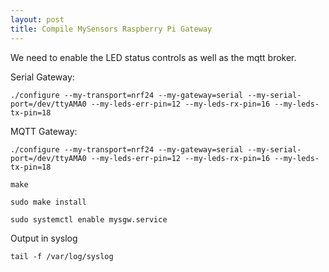 ```yaml
---
layout: post
title: Compile MySensors Raspberry Pi Gateway
---
```


We need to enable the LED status controls as well as the mqtt broker.

Serial Gateway:
```
./configure --my-transport=nrf24 --my-gateway=serial --my-serial-port=/dev/ttyAMA0 --my-leds-err-pin=12 --my-leds-rx-pin=16 --my-leds-tx-pin=18
```

MQTT Gateway:

```
./configure --my-transport=nrf24 --my-gateway=serial --my-serial-port=/dev/ttyAMA0 --my-leds-err-pin=12 --my-leds-rx-pin=16 --my-leds-tx-pin=18
```

```
make
```

```
sudo make install
```

```
sudo systemctl enable mysgw.service
```

Output in syslog

```
tail -f /var/log/syslog
```
